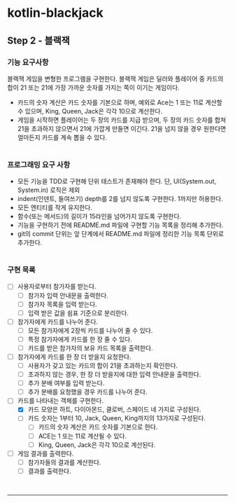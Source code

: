 # kotlin-blackjack

## Step 2 - 블랙잭

### 기능 요구사항

블랙잭 게임을 변형한 프로그램을 구현한다. 블랙잭 게임은 딜러와 플레이어 중 카드의 합이 21 또는 21에 가장 가까운 숫자를 가지는 쪽이 이기는 게임이다.

- 카드의 숫자 계산은 카드 숫자를 기본으로 하며, 예외로 Ace는 1 또는 11로 계산할 수 있으며, King, Queen, Jack은 각각 10으로 계산한다.
- 게임을 시작하면 플레이어는 두 장의 카드를 지급 받으며, 두 장의 카드 숫자를 합쳐 21을 초과하지 않으면서 21에 가깝게 만들면 이긴다. 21을 넘지 않을 경우 원한다면 얼마든지 카드를 계속 뽑을 수 있다.
  <br />
  <br />

### 프로그래밍 요구 사항

- 모든 기능을 TDD로 구현해 단위 테스트가 존재해야 한다. 단, UI(System.out, System.in) 로직은 제외
- indent(인덴트, 들여쓰기) depth를 2를 넘지 않도록 구현한다. 1까지만 허용한다.
- 모든 엔티티를 작게 유지한다.
- 함수(또는 메서드)의 길이가 15라인을 넘어가지 않도록 구현한다.
- 기능을 구현하기 전에 README.md 파일에 구현할 기능 목록을 정리해 추가한다.
- git의 commit 단위는 앞 단계에서 README.md 파일에 정리한 기능 목록 단위로 추가한다.
  <br />
  <br />

### 구현 목록

- [ ] 사용자로부터 참가자를 받는다.
    - [ ] 참가자 입력 안내문을 출력한다.
    - [ ] 참가자 목록을 입력 받는다.
    - [ ] 입력 받은 값을 쉼표 기준으로 분리한다.
- [ ] 참가자에게 카드를 나누어 준다.
    - [ ] 모든 참가자에게 2장씩 카드를 나누어 줄 수 있다.
    - [ ] 특정 참가자에게 카드를 한 장 줄 수 있다.
    - [ ] 카드를 받은 참가자의 보유 카드 목록을 출력한다.
- [ ] 참가자에게 카드를 한 장 더 받을지 요청한다.
  - [ ] 사용자가 갖고 있는 카드의 합이 21을 초과하는지 확인한다.
  - [ ] 초과하지 않는 경우, 한 장 더 받을지에 대한 입력 안내문을 출력한다.
  - [ ] 추가 분배 여부를 입력 받는다.
  - [ ] 추가 분배를 요청했을 경우 카드를 나누어 준다.
- [ ] 카드를 나타내는 객체를 구현한다.
  - [x] 카드 모양은 하트, 다이아몬드, 클로버, 스페이드 네 가지로 구성된다.
  - [ ] 카드 숫자는 1부터 10, Jack, Queen, King까지의 13가지로 구성된다.
    - [ ] 카드의 숫자 계산은 카드 숫자를 기본으로 한다.
    - [ ] ACE는 1 또는 11로 계산될 수 있다.
    - [ ] King, Queen, Jack은 각각 10으로 계산된다.
- [ ] 게임 결과를 출력한다.
  - [ ] 참가자들의 결과를 계산한다.
  - [ ] 결과를 출력한다.

<br />

---